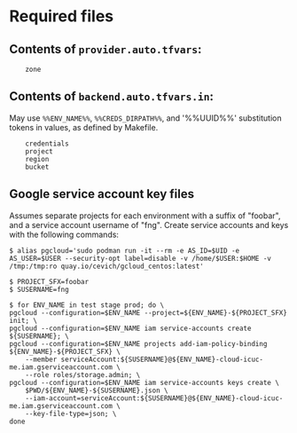 # Required files

## Contents of `provider.auto.tfvars`:

```
    zone
```

## Contents of `backend.auto.tfvars.in`:

May use `%%ENV_NAME%%`, `%%CREDS_DIRPATH%%`, and '%%UUID%%' substitution tokens in values,
as defined by Makefile.

```
    credentials
    project
    region
    bucket
```

## Google service account key files

Assumes separate projects for each environment with a suffix of "foobar",
and a service account username of "fng".  Create service accounts and keys
with the following commands:

```
$ alias pgcloud='sudo podman run -it --rm -e AS_ID=$UID -e AS_USER=$USER --security-opt label=disable -v /home/$USER:$HOME -v /tmp:/tmp:ro quay.io/cevich/gcloud_centos:latest'

$ PROJECT_SFX=foobar
$ SUSERNAME=fng

$ for ENV_NAME in test stage prod; do \
pgcloud --configuration=$ENV_NAME --project=${ENV_NAME}-${PROJECT_SFX} init; \
pgcloud --configuration=$ENV_NAME iam service-accounts create ${SUSERNAME}; \
pgcloud --configuration=$ENV_NAME projects add-iam-policy-binding ${ENV_NAME}-${PROJECT_SFX} \
    --member serviceAccount:${SUSERNAME}@${ENV_NAME}-cloud-icuc-me.iam.gserviceaccount.com \
    --role roles/storage.admin; \
pgcloud --configuration=$ENV_NAME iam service-accounts keys create \
    $PWD/${ENV_NAME}-${SUSERNAME}.json \
    --iam-account=serviceAccount:${SUSERNAME}@${ENV_NAME}-cloud-icuc-me.iam.gserviceaccount.com \
    --key-file-type=json; \
done
```
